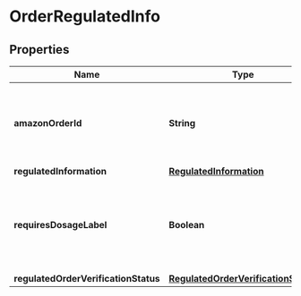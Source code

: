 # OrderRegulatedInfo

## Properties
Name | Type | Description | Notes
------------ | ------------- | ------------- | -------------
**amazonOrderId** | **String** | An Amazon-defined order identifier, in 3-7-7 format. | 
**regulatedInformation** | [**RegulatedInformation**](RegulatedInformation.md) |  | 
**requiresDosageLabel** | **Boolean** | Whether the order requires attaching a dosage information label when shipped. | 
**regulatedOrderVerificationStatus** | [**RegulatedOrderVerificationStatus**](RegulatedOrderVerificationStatus.md) |  | 
